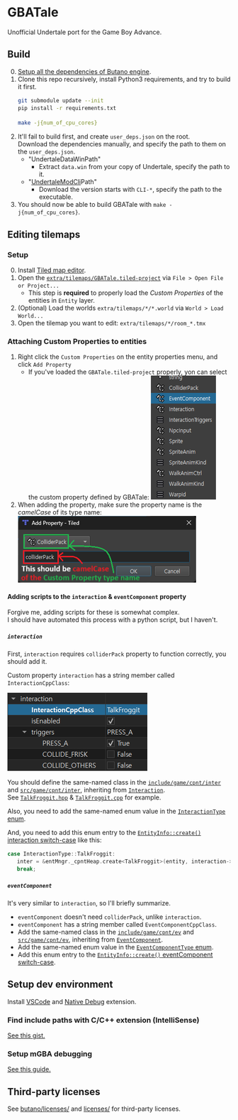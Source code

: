 # GBATale

Unofficial Undertale port for the Game Boy Advance.


## Build

0. [Setup all the dependencies of Butano engine](https://gvaliente.github.io/butano/getting_started.html).
1. Clone this repo recursively, install Python3 requirements, and try to build it first.
    ```bash
    git submodule update --init
    pip install -r requirements.txt

    make -j{num_of_cpu_cores}
    ```
2. It'll fail to build first, and create `user_deps.json` on the root.\
   Download the dependencies manually, and specify the path to them on the `user_deps.json`.
   * "UndertaleDataWinPath"
      * Extract `data.win` from your copy of Undertale, specify the path to it.
   * "[UndertaleModCli](https://github.com/UnderminersTeam/UndertaleModTool/releases/tag/bleeding-edge)Path"
      * Download the version starts with `CLI-*`, specify the path to the executable.
3. You should now be able to build GBATale with `make -j{num_of_cpu_cores}`.


## Editing tilemaps

### Setup

0. Install [Tiled map editor](https://www.mapeditor.org/).
1. Open the [`extra/tilemaps/GBATale.tiled-project`](extra/tilemaps/GBATale.tiled-project) via `File > Open File or Project...`
   * This step is **required** to properly load the *Custom Properties* of the entities in `Entity` layer.
1. (Optional) Load the worlds `extra/tilemaps/*/*.world` via `World > Load World...`
1. Open the tilemap you want to edit: `extra/tilemaps/*/room_*.tmx`


### Attaching Custom Properties to entities

1. Right click the `Custom Properties` on the entity properties menu, and click `Add Property`
   * If you've loaded the `GBATale.tiled-project` properly, yon can select the custom property defined by GBATale:
      ![](docs/custom_property_dropdown.png)
1. When adding the property, make sure the property name is the *camelCase* of its type name:
   ![](docs/custom_property_camelCase.png)


#### Adding scripts to the `interaction` & `eventComponent` property

Forgive me, adding scripts for these is somewhat complex.\
I should have automated this process with a python script, but I haven't.


##### `interaction`

First, `interaction` requires `colliderPack` property to function correctly, you should add it.

Custom property `interaction` has a string member called `InteractionCppClass`:

![](docs/custom_property_interaction.png)

You should define the same-named class in the [`include/game/cpnt/inter`](include/game/cpnt/inter/) and [`src/game/cpnt/inter`](src/game/cpnt/inter), inheriting from [`Interaction`](include/game/cpnt/inter/Interaction.hpp).\
See [`TalkFroggit.hpp`](include/game/cpnt/inter/TalkFroggit.hpp) & [`TalkFroggit.cpp`](src/game/cpnt/inter/TalkFroggit.cpp) for example.

Also, you need to add the same-named enum value in the [`InteractionType` enum](include/game/cpnt/inter/InteractionType.hpp).

And, you need to add this enum entry to the [`EntityInfo::create()` interaction switch-case](https://github.com/MrN830/GBATale/blob/462b08d2f37fe032037b408f4efda87635406338/src/game/ent/EntityInfo.cpp#L86) like this:
```cpp
case InteractionType::TalkFroggit:
   inter = &entMngr._cpntHeap.create<TalkFroggit>(entity, interaction->isEnabled, interaction->triggers);
   break;
```


##### `eventComponent`

It's very similar to `interaction`, so I'll briefly summarize.

* `eventComponent` doesn't need `colliderPack`, unlike `interaction`.
* `eventComponent` has a string member called `EventComponentCppClass`.
* Add the same-named class in the [`include/game/cpnt/ev`](include/game/cpnt/ev) and [`src/game/cpnt/ev`](src/game/cpnt/ev), inheriting from [`EventComponent`](include/game/cpnt/ev/EventComponent.hpp).
* Add the same-named enum value in the [`EventComponentType` enum](include/game/cpnt/ev/EventComponentType.hpp).
* Add this enum entry to the [`EntityInfo::create()` eventComponent switch-case](https://github.com/MrN830/GBATale/blob/462b08d2f37fe032037b408f4efda87635406338/src/game/ent/EntityInfo.cpp#L201).


## Setup dev environment

Install [VSCode](https://code.visualstudio.com/) and [Native Debug](https://marketplace.visualstudio.com/items?itemName=webfreak.debug) extension.


### Find include paths with C/C++ extension (IntelliSense)

[See this gist.](https://gist.github.com/copyrat90/eee49d92846ca3585a69d5bea001710d)


### Setup mGBA debugging

[See this guide.](https://felixjones.co.uk/mgba_gdb/vscode.html)


## Third-party licenses

See [butano/licenses/](butano/licenses/) and [licenses/](licenses/) for third-party licenses.
